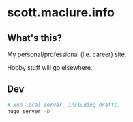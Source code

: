 # scott.maclure.info

## What's this?

My personal/professional (i.e. career) site.

Hobby stuff will go elsewhere.

## Dev

```bash
# Run local server, including drafts.
hugo server -D



```